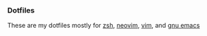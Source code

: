 ### Dotfiles

These are my dotfiles mostly for [zsh](https://zsh.org), [neovim](https://neovim.io/), [vim](https://www.vim.org/), and [gnu emacs](https://www.gnu.org/software/emacs/)
